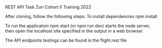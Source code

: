 REST API Task
Zuri Cohort II Training 2022



After cloning, follow the following steps:
To install dependencies
npm install

To run the application
npm start (or npm run dev) starts the node server, then open the localhost site specified in the output in a web browser.

The API endpoints testings can be found in the flight.rest file
